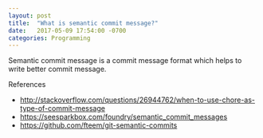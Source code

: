 ```yaml
---
layout: post
title:  "What is semantic commit message?"
date:   2017-05-09 17:54:00 -0700
categories: Programming 
---
```


Semantic commit message is a commit message format which helps to
write better commit message.


References
- http://stackoverflow.com/questions/26944762/when-to-use-chore-as-type-of-commit-message
- https://seesparkbox.com/foundry/semantic_commit_messages
- https://github.com/fteem/git-semantic-commits